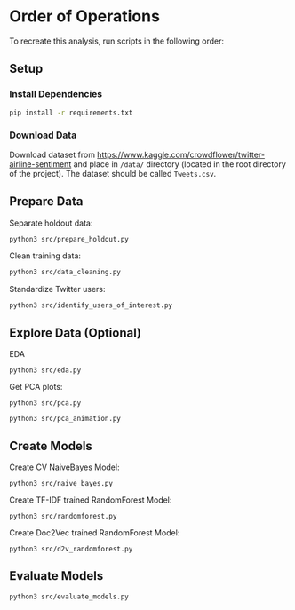 # Order of Operations

To recreate this analysis, run scripts in the following order:

## Setup

### Install Dependencies
```bash
pip install -r requirements.txt
```

### Download Data
Download dataset from https://www.kaggle.com/crowdflower/twitter-airline-sentiment and place in `/data/` directory (located in the root directory of the project). The dataset should be called `Tweets.csv`.

## Prepare Data

Separate holdout data:
```bash
python3 src/prepare_holdout.py
```

Clean training data:
```bash
python3 src/data_cleaning.py
```

Standardize Twitter users:
```
python3 src/identify_users_of_interest.py
```

## Explore Data (Optional)

EDA
```
python3 src/eda.py
```

Get PCA plots:
```
python3 src/pca.py
```

```
python3 src/pca_animation.py
```

## Create Models

Create CV NaiveBayes Model:
```
python3 src/naive_bayes.py
```

Create TF-IDF trained RandomForest Model:
```
python3 src/randomforest.py
```

Create Doc2Vec trained RandomForest Model:
```
python3 src/d2v_randomforest.py
```

## Evaluate Models
```
python3 src/evaluate_models.py
```